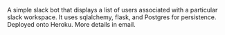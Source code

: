 A simple slack bot that displays a list of users associated with a particular slack workspace. 
It uses sqlalchemy, flask, and Postgres for persistence. 
Deployed onto Heroku. 
More details in email. 
